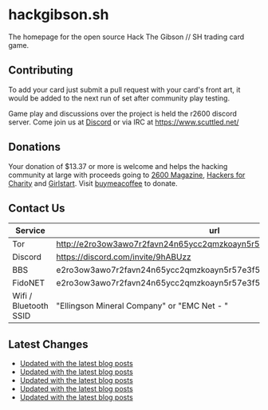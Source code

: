 # hackgibson.sh
The homepage for the open source Hack The Gibson // SH trading card game.


## Contributing

To add your card just submit a pull request with your card's front art, it would be added to the next run of set after community play testing.

Game play and discussions over the project is held the r2600 discord server. Come join us at [Discord](https://discord.com/invite/9hABUzz) or via IRC at https://www.scuttled.net/


## Donations

Your donation of $13.37 or more is welcome and helps the hacking community at large with proceeds going to [2600 Magazine](https://2600.com/), [Hackers for Charity](https://hackersforcharity.org) and [Girlstart](https://girlstart.org).  Visit [buymeacoffee](https://www.buymeacoffee.com/hackgibson.sh) to donate.


## Contact Us

Service | url
-|-
Tor | http://e2ro3ow3awo7r2favn24n65ycc2qmzkoayn5r57e3f56nvjwdcgg32ad.onion
Discord | https://discord.com/invite/9hABUzz
BBS | e2ro3ow3awo7r2favn24n65ycc2qmzkoayn5r57e3f56nvjwdcgg32ad.onion:23
FidoNET | e2ro3ow3awo7r2favn24n65ycc2qmzkoayn5r57e3f56nvjwdcgg32ad.onion:24554
Wifi / Bluetooth SSID | "Ellingson Mineral Company" or "EMC Net - <fidonet address>"

## Latest Changes
<!-- BLOG-POST-LIST:START -->
- [Updated with the latest blog posts](https://github.com/DFW2600/hackgibson.sh/commit/b430b1af216259c830f0349b456af2f584aafe99)
- [Updated with the latest blog posts](https://github.com/DFW2600/hackgibson.sh/commit/6faf00ffd4eeea3e9bf79e2925f7a50c5f34e406)
- [Updated with the latest blog posts](https://github.com/DFW2600/hackgibson.sh/commit/f9207527f96504e9ecc49d34e5771153debf3a1d)
- [Updated with the latest blog posts](https://github.com/DFW2600/hackgibson.sh/commit/e1c00156f8c98dfd295452da006a3258f4a46982)
- [Updated with the latest blog posts](https://github.com/DFW2600/hackgibson.sh/commit/263768272485eb3d3f6a57250efcf9275433e579)
<!-- BLOG-POST-LIST:END -->
